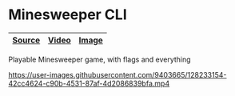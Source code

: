[minesweeper-cli image]: https://user-images.githubusercontent.com/9403665/128233304-44a46fdd-ae45-456a-8fca-3d50d18cbe69.jpg "Minesweeper board half cleared of bombs"
[minesweeper-cli video]: https://user-images.githubusercontent.com/9403665/128233154-42cc4624-c90b-4531-87af-4d2086839bfa.mp4
[minesweeper-cli source]: https://gist.github.com/RascalTwo/dbc362ccf8b2497f4d04a37df83575a9

# Minesweeper CLI

| [Source][minesweeper-cli source] | [Video][minesweeper-cli video] | [Image][minesweeper-cli image] |
| - | - | - |

Playable Minesweeper game, with flags and everything

https://user-images.githubusercontent.com/9403665/128233154-42cc4624-c90b-4531-87af-4d2086839bfa.mp4
